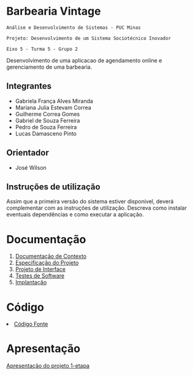 # Barbearia Vintage

`Análise e Desenvolvimento de Sistemas - PUC Minas`

`Projeto: Desenvolvimento de um Sistema Sociotécnico Inovador`

`Eixo 5 - Turma 5 - Grupo 2`

Desenvolvimento de uma aplicacao de agendamento online e gerenciamento de uma barbearia.

## Integrantes

* Gabriela França Alves Miranda
* Mariana Julia Estevam Correa
* Guilherme Correa Gomes
* Gabriel de Souza Ferreira
* Pedro de Souza Ferreira
* Lucas Damasceno Pinto

## Orientador

* José Wilson

## Instruções de utilização

Assim que a primeira versão do sistema estiver disponível, deverá complementar com as instruções de utilização. Descreva como instalar eventuais dependências e como executar a aplicação.

# Documentação

<ol>
<li><a href="documentos/01-Documentação de Contexto.md"> Documentação de Contexto</a></li>
<li><a href="documentos/02-Especificação do Projeto.md"> Especificação do Projeto</a></li>
<li><a href="documentos/03-Projeto de Interface.md"> Projeto de Interface</a></li>
<li><a href="documentos/04-Testes de Software.md"> Testes de Software</a></li>
<li><a href="documentos/05-Implantação.md"> Implantação</a></li>
</ol>

# Código

<li><a href="src/README.md"> Código Fonte</a></li>

# Apresentação

 [Apresentação do projeto 1-etapa](https://youtu.be/dcQ_iOW6kng)
